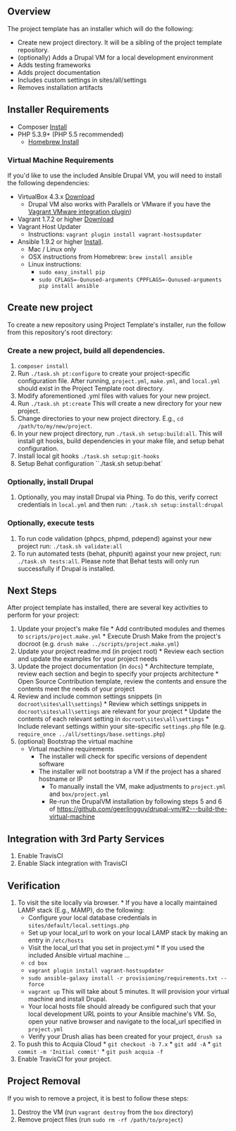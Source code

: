 ## Overview

The project template has an installer which will do the following:

* Create new project directory. It will be a sibling of the project template repository.
* (optionally) Adds a Drupal VM for a local development environment
* Adds testing frameworks
* Adds project documentation
* Includes custom settings in sites/all/settings
* Removes installation artifacts

## Installer Requirements

* Composer [Install](https://getcomposer.org/doc/00-intro.md#globally)
* PHP 5.3.9+ (PHP 5.5 recommended)
  * [Homebrew Install](https://lastzero.net/2013/08/howto-install-php-5-5-and-phpunit-on-os-x-via-homebrew/)

### Virtual Machine Requirements

If you'd like to use the included Ansible Drupal VM, you will need to install
the following dependencies:

* VirtualBox 4.3.x [Download](https://www.virtualbox.org/wiki/Downloads)
  * Drupal VM also works with Parallels or VMware if you have the [Vagrant VMware integration plugin](http://www.vagrantup.com/vmware))
* Vagrant 1.7.2 or higher [Download](http://www.vagrantup.com/downloads.html)
* Vagrant Host Updater
  * Instructions: `vagrant plugin install vagrant-hostsupdater`
* Ansible 1.9.2 or higher [Install](http://docs.ansible.com/intro_installation.html).
  * Mac / Linux only
  * OSX instructions from Homebrew: `brew install ansible`
  * Linux instructions:
    * `sudo easy_install pip`
    * `sudo CFLAGS=-Qunused-arguments CPPFLAGS=-Qunused-arguments pip install ansible`

## Create new project

To create a new repository using Project Template's installer, run the
follow from this repository's root directory:

### Create a new project, build all dependencies.

  1. `composer install`
  1. Run `./task.sh pt:configure` to create your
     project-specific configuration file. After running, `project.yml`, `make.yml`,
     and `local.yml` should exist in the Project Template root directory.
  1. Modify aforementioned .yml files with values for your new project.
  1. Run `./task.sh pt:create`
     This will create a new directory for your new project.
  1. Change directories to your new project directory. E.g., `cd /path/to/my/new/project`.
  1. In your new project directory, run `./task.sh setup:build:all`.
     This will install git hooks, build dependencies in your make file, and setup behat configuration.
  1. Install local git hooks `./task.sh setup:git-hooks`
  1. Setup Behat configuration ``./task.sh setup:behat`

### Optionally, install Drupal

  1. Optionally, you may install Drupal via Phing. To do this, verify correct
     credentials in `local.yml` and then run:
     `./task.sh setup:install:drupal`

### Optionally, execute tests

  1. To run code validation (phpcs, phpmd, pdepend) against your new project
     run: `./task.sh validate:all`
  1. To run automated tests (behat, phpunit) against your new project, run:
     `./task.sh tests:all`. Please note that Behat
     tests will only run successfully if Drupal is installed.
     
## Next Steps

After project template has installed, there are several key activities to perform for your project:

  1. Update your project's make file
    * Add contributed modules and themes to `scripts/project.make.yml`
    * Execute Drush Make from the project's docroot (e.g. `drush make ../scripts/project.make.yml`)
  1. Update your project readme.md (in project root)
    * Review each section and update the examples for your project needs
  1. Update the project documentation (in `docs`)
    * Architecture template, review each section and begin to specify your projects architecture
    * Open Source Contribution template, review the contents and ensure the contents meet the needs of your project
  1. Review and include common settings snippets (in `docroot\sites\all\settings`)
    * Review which settings snippets in `docroot\sites\all\settings` are relevant for your project
    * Update the contents of each relevant setting in `docroot\sites\all\settings`
    * Include relevant settings within your site-specific `settings.php` file (e.g. `require_once ../all/settings/base.settings.php`)
  1. (optional) Bootstrap the virtual machine
     * Virtual machine requirements
        * The installer will check for specific versions of dependent software
        * The installer will not bootstrap a VM if the project has a shared hostname or IP
          * To manually install the VM, make adjustments to `project.yml` and `box/project.yml`
          * Re-run the DrupalVM installation by following steps 5 and 6 of https://github.com/geerlingguy/drupal-vm/#2---build-the-virtual-machine

## Integration with 3rd Party Services
  1. Enable TravisCI
  2. Enable Slack integration with TravisCI

## Verification

  1. To visit the site locally via browser.
    * If you have a locally maintained LAMP stack (E.g., MAMP), do the following:
      * Configure your local database credentials in `sites/default/local.settings.php`
      * Set up your local_url to work on your local LAMP stack by making an entry in `/etc/hosts`
      * Visit the local_url that you set in project.yml
    * If you used the included Ansible virtual machine ...
      * `cd box`
      * `vagrant plugin install vagrant-hostsupdater`
      * `sudo ansible-galaxy install -r provisioning/requirements.txt --force`
      * `vagrant up` This will take about 5 minutes. It will provision your
         virtual machine and install Drupal.
      * Your local hosts file should already be configured such that your
        local development URL points to your Ansible machine's VM. So, open
        your native browser and navigate to the local_url specified in
        `project.yml`
      * Verify your Drush alias has been created for your project, `drush sa`
  1. To push this to Acquia Cloud
    * `git checkout -b 7.x`
    * `git add -A`
    * `git commit -m 'Initial commit'`
    * `git push acquia -f`
  1. Enable TravisCI for your project.

## Project Removal

If you wish to remove a project, it is best to follow these steps:

  1. Destroy the VM (run `vagrant destroy` from the `box` directory)
  1. Remove project files (run `sudo rm -rf /path/to/project`)
